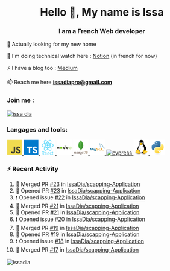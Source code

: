 <h1 align="center">Hello 👋, My name is Issa</h1>
<h3 align="center">I am a French Web developer</h3>


🔭 Actually looking for my new home


📝 I'm doing technical watch here :  [Notion](https://www.notion.so/Veille-Techno-Issa-2572f315bd9348c3a13dcb8b8c3cdb0d) (in french for now)

⚡ I have a blog too : [Medium](https://medium.com/@issadia)

📫 Reach me here **issadiapro@gmail.com**

<h3 align="left">Join me :</h3>
<p align="left">
<a href="https://linkedin.com/in/issa-dia-dev/" target="blank"><img align="center" src="https://raw.githubusercontent.com/rahuldkjain/github-profile-readme-generator/master/src/images/icons/Social/linked-in-alt.svg" alt="issa dia" height="30" width="40" /></a>
</p>

<h3 align="left">Langages and tools:</h3>
<p align="left"> 
  <a href="https://developer.mozilla.org/en-US/docs/Web/JavaScript" target="_blank"> <img src="https://raw.githubusercontent.com/devicons/devicon/master/icons/javascript/javascript-original.svg" alt="javascript" width="40" height="40"/> </a>
  <a href="https://www.typescriptlang.org/" target="_blank"> <img src="https://raw.githubusercontent.com/devicons/devicon/master/icons/typescript/typescript-original.svg" alt="typescript" width="40" height="40"/> </a>
  <a href="https://reactjs.org/" target="_blank"> <img src="https://raw.githubusercontent.com/devicons/devicon/master/icons/react/react-original-wordmark.svg" alt="react" width="40" height="40"/> </a>
  <a href="https://nodejs.org" target="_blank"> <img src="https://raw.githubusercontent.com/devicons/devicon/master/icons/nodejs/nodejs-original-wordmark.svg" alt="nodejs" width="40" height="40"/> </a>
   <a href="https://www.mongodb.com/" target="_blank"> <img src="https://raw.githubusercontent.com/devicons/devicon/master/icons/mongodb/mongodb-original-wordmark.svg" alt="mongodb" width="40" height="40"/> </a>
  <a href="https://www.mysql.com/" target="_blank"> <img src="https://raw.githubusercontent.com/devicons/devicon/master/icons/mysql/mysql-original-wordmark.svg" alt="mysql" width="40" height="40"/> </a>
  <a href="https://www.cypress.io" target="_blank"> <img src="https://raw.githubusercontent.com/simple-icons/simple-icons/6e46ec1fc23b60c8fd0d2f2ff46db82e16dbd75f/icons/cypress.svg" alt="cypress" width="40" height="40"/> </a>
  <a href="https://www.linux.org/" target="_blank"> <img src="https://raw.githubusercontent.com/devicons/devicon/master/icons/linux/linux-original.svg" alt="linux" width="40" height="40"/> </a> 
    <a href="https://www.python.org" target="_blank"> <img src="https://raw.githubusercontent.com/devicons/devicon/master/icons/python/python-original.svg" alt="python" width="40" height="40"/> </a>
</p>

### :zap: Recent Activity

<!--START_SECTION:activity-->
1. 🎉 Merged PR [#23](https://github.com/IssaDia/scapping-Application/pull/23) in [IssaDia/scapping-Application](https://github.com/IssaDia/scapping-Application)
2. 💪 Opened PR [#23](https://github.com/IssaDia/scapping-Application/pull/23) in [IssaDia/scapping-Application](https://github.com/IssaDia/scapping-Application)
3. ❗️ Opened issue [#22](https://github.com/IssaDia/scapping-Application/issues/22) in [IssaDia/scapping-Application](https://github.com/IssaDia/scapping-Application)
4. 🎉 Merged PR [#21](https://github.com/IssaDia/scapping-Application/pull/21) in [IssaDia/scapping-Application](https://github.com/IssaDia/scapping-Application)
5. 💪 Opened PR [#21](https://github.com/IssaDia/scapping-Application/pull/21) in [IssaDia/scapping-Application](https://github.com/IssaDia/scapping-Application)
6. ❗️ Opened issue [#20](https://github.com/IssaDia/scapping-Application/issues/20) in [IssaDia/scapping-Application](https://github.com/IssaDia/scapping-Application)
7. 🎉 Merged PR [#19](https://github.com/IssaDia/scapping-Application/pull/19) in [IssaDia/scapping-Application](https://github.com/IssaDia/scapping-Application)
8. 💪 Opened PR [#19](https://github.com/IssaDia/scapping-Application/pull/19) in [IssaDia/scapping-Application](https://github.com/IssaDia/scapping-Application)
9. ❗️ Opened issue [#18](https://github.com/IssaDia/scapping-Application/issues/18) in [IssaDia/scapping-Application](https://github.com/IssaDia/scapping-Application)
10. 🎉 Merged PR [#17](https://github.com/IssaDia/scapping-Application/pull/17) in [IssaDia/scapping-Application](https://github.com/IssaDia/scapping-Application)
<!--END_SECTION:activity-->

<p><img align="center" src="https://github-readme-streak-stats.herokuapp.com/?user=issadia&" alt="issadia" /></p>

